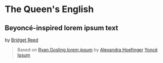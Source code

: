 # The Queen's English
## Beyoncé-inspired lorem ipsum text
by [Bridget Reed](https://github.com/bridgetcreed)
> Based on [Ryan Gosling lorem ipsum](http://www.rygo-ipsum.com) by [Alexandra Hoefinger](https://github.com/ahoef/rygo-ipsum)
[Yoncé Ipsum](https://www.yonceipsum.com)